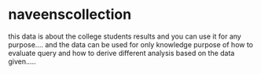 # naveenscollection
 this data is about the college students results and you can use it for any purpose....
and the data can be used for only knowledge purpose of how to evaluate query and how to derive
different analysis based on the data given.....
